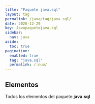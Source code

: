 ```yaml
---
title: "Paquete java.sql"
layout: tag
permalink: /java/tag/java.sql/
date: 2020-12-29
key: Javapaquetejava.sql
sidebar: 
  nav: java
aside: 
  toc: true
pagination: 
  enabled: true
  tag: "java.sql"
  permalink: /:num/
---
```


<h2>Elementos</h2>
Todos los elementos del paquete <strong>java.sql</strong>
